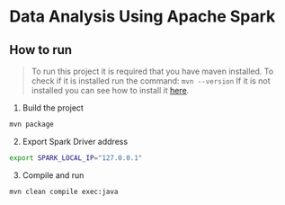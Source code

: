 # Data Analysis Using Apache Spark

## How to run
>To run this project it is required that you have maven installed.
To check if it is installed run the command:
`mvn --version`
If it is not installed you can see how to install it [here](https://maven.apache.org/install.html).

1. Build the project
```bash
mvn package
```

2. Export Spark Driver address
```bash
export SPARK_LOCAL_IP="127.0.0.1"
```

3. Compile and run
```bash
mvn clean compile exec:java
```
